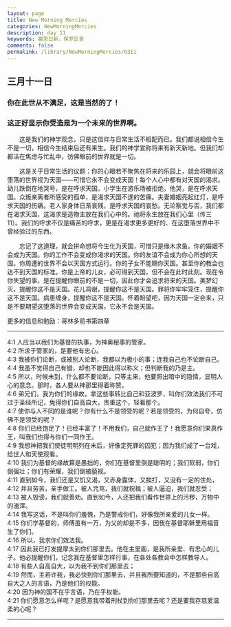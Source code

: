 ```yaml
---
layout: page
title: New Morning Mercies
categories: NewMorningMercies
description: day 11
keywords: 晨恩日新，保罗区普
comments: false
permalink: /library/NewMorningMercies/0311
---
```


## 三月十一日

### 你在此世从不满足，这是当然的了！
### 这正好显示你受造是为一个未来的世界啊。

&emsp;&emsp;这是我们的神学观念，只是这信仰与日常生活不相配而已。我们都说相信今生不是一切，相信今生结束后还有来生。我们的神学宣称将来有新天新地。但我们却都活在焦虑与忙乱中，彷佛眼前的世界就是一切。<br>

&emsp;&emsp;这是关乎日常生活的议题：你的心眼若不聚焦在将来的乐园上，就会将眼前这堕落的世界视为天国——可惜它永不会变成天国！每个人心中都有对天国的渴求。幼儿跌倒在地哭号，是在呼求天国。小学生在游乐场被拒绝，他哭，是在呼求天国。众叛亲离者所感受的孤单，是渴求天国不遂的苦痛。夫妻婚姻亮起红灯，是呼求天国的伤痛。老人家身体日渐衰残，是呼求天国的哀愁。无论察觉与否，我们都在渴求天国，这渴求是造物主放在我们心中的。祂将永生放在我们心里（传三11）。我们的呼求不仅是痛苦的呼求，更是在渴求更多更好的、在这堕落世界中不曾经验过的东西。<br>

&emsp;&emsp;忘记了这道理，就会拼命想将今生化为天国，可惜只是缘木求鱼。你的婚姻不会成为天国。你的工作不会变成你渴求的天国。你的友谊不会成为你心所想的天国。你周遭的世界不会以天国方式运行。你的子女不能赐你天国。甚至你的教会也达不到天国的标准。你是上帝的儿女，必可得到天国，但不会在此时此刻。现在令你失望的事，是在提醒你眼前的不是一切，因此你才会追求将来的天国。美梦幻灭，提醒你这不是天国。花儿凋谢，提醒你这不是天国。罪将你牢牢笼住，提醒你这不是天国。病患缠身，提醒你这不是天国。怀着盼望吧，因为天国一定会来，只是不要期望这堕落的世界会变成天国，它永不会是天国。<br>


更多的信息和勉励：哥林多前书第四章

***

4:1 人应当以我们为基督的执事，为神奥秘事的管家。<br>
4:2 所求于管家的，是要他有忠心。<br>
4:3 我被你们论断，或被别人论断，我都以为极小的事；连我自己也不论断自己。<br>
4:4 我虽不觉得自己有错，却也不能因此得以称义；但判断我的乃是主。<br>
4:5 所以，时候未到，什么都不要论断，只等主来，他要照出暗中的隐情，显明人心的意念。那时，各人要从神那里得着称赞。<br>
4:6 弟兄们，我为你们的缘故，拿这些事转比自己和亚波罗，叫你们效法我们不可过于圣经所记，免得你们自高自大，贵重这个，轻看那个。<br>
4:7 使你与人不同的是谁呢？你有什么不是领受的呢？若是领受的，为何自夸，仿佛不是领受的呢？<br>
4:8 你们已经饱足了！已经丰富了！不用我们，自己就作王了！我愿意你们果真作王，叫我们也得与你们一同作王。<br>
4:9 我想神把我们使徒明明列在末后，好像定死罪的囚犯；因为我们成了一台戏，给世人和天使观看。<br>
4:10 我们为基督的缘故算是愚拙的，你们在基督里倒是聪明的；我们软弱，你们倒强壮；你们有荣耀，我们倒被藐视。<br>
4:11 直到如今，我们还是又饥又渴，又赤身露体，又挨打，又没有一定的住处，<br>
4:12 并且劳苦，亲手做工。被人咒骂，我们就祝福；被人逼迫，我们就忍受；<br>
4:13 被人毁谤，我们就善劝。直到如今，人还把我们看作世界上的污秽，万物中的渣滓。<br>
4:14 我写这话，不是叫你们羞愧，乃是警戒你们，好像我所亲爱的儿女一样。<br>
4:15 你们学基督的，师傅虽有一万，为父的却是不多，因我在基督耶稣里用福音生了你们。<br>
4:16 所以，我求你们效法我。<br>
4:17 因此我已打发提摩太到你们那里去。他在主里面，是我所亲爱、有忠心的儿子。他必提醒你们，记念我在基督里怎样行事，在各处各教会中怎样教导人。<br>
4:18 有些人自高自大，以为我不到你们那里去；<br>
4:19 然而，主若许我，我必快到你们那里去，并且我所要知道的，不是那些自高自大之人的言语，乃是他们的权能。<br>
4:20 因为神的国不在乎言语，乃在乎权能。<br>
4:21 你们愿意怎么样呢？是愿意我带着刑杖到你们那里去呢？还是要我存慈爱温柔的心呢？<br>

***
